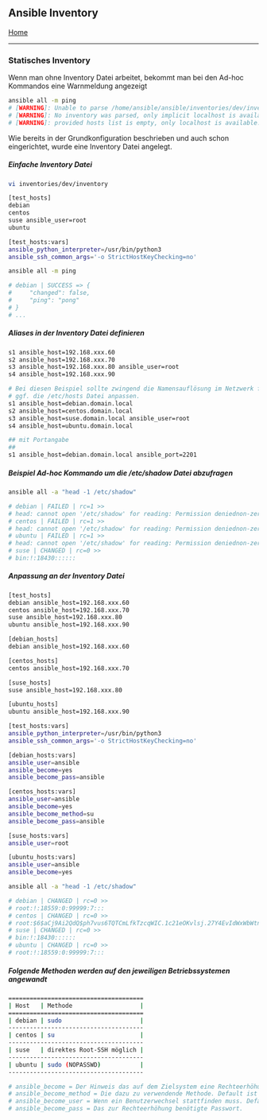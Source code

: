 ## Ansible Inventory

[Home](../README.md)

---

### Statisches Inventory
Wenn man ohne Inventory Datei arbeitet, bekommt man bei den Ad-hoc Kommandos eine Warnmeldung angezeigt
```bash
ansible all -m ping
# [WARNING]: Unable to parse /home/ansible/ansible/inventories/dev/inventory as an inventory source
# [WARNING]: No inventory was parsed, only implicit localhost is available
# [WARNING]: provided hosts list is empty, only localhost is available. Note that the implicit localhost does not match 'all'
```
Wie bereits in der Grundkonfiguration beschrieben und auch schon eingerichtet, wurde eine Inventory Datei angelegt.

##### Einfache Inventory Datei
```bash
vi inventories/dev/inventory

[test_hosts]
debian
centos
suse ansible_user=root
ubuntu

[test_hosts:vars]
ansible_python_interpreter=/usr/bin/python3 
ansible_ssh_common_args='-o StrictHostKeyChecking=no'
```

```bash
ansible all -m ping

# debian | SUCCESS => {
#     "changed": false,
#     "ping": "pong"
# }
# ...
```

##### Aliases in der Inventory Datei definieren 
```bash
s1 ansible_host=192.168.xxx.60
s2 ansible_host=192.168.xxx.70
s3 ansible_host=192.168.xxx.80 ansible_user=root
s4 ansible_host=192.168.xxx.90

# Bei diesen Beispiel sollte zwingend die Namensauflösung im Netzwerk funktionieren
# ggf. die /etc/hosts Datei anpassen.
s1 ansible_host=debian.domain.local
s2 ansible_host=centos.domain.local
s3 ansible_host=suse.domain.local ansible_user=root
s4 ansible_host=ubuntu.domain.local

## mit Portangabe
##
s1 ansible_host=debian.domain.local ansible_port=2201
```

##### Beispiel Ad-hoc Kommando um die /etc/shadow Datei abzufragen
```bash
ansible all -a "head -1 /etc/shadow"

# debian | FAILED | rc=1 >>
# head: cannot open '/etc/shadow' for reading: Permission deniednon-zero return code
# centos | FAILED | rc=1 >>
# head: cannot open '/etc/shadow' for reading: Permission deniednon-zero return code
# ubuntu | FAILED | rc=1 >>
# head: cannot open '/etc/shadow' for reading: Permission deniednon-zero return code
# suse | CHANGED | rc=0 >>
# bin:!:18430::::::
```

##### Anpassung an der Inventory Datei
```bash
[test_hosts]
debian ansible_host=192.168.xxx.60
centos ansible_host=192.168.xxx.70
suse ansible_host=192.168.xxx.80
ubuntu ansible_host=192.168.xxx.90

[debian_hosts]
debian ansible_host=192.168.xxx.60

[centos_hosts]
centos ansible_host=192.168.xxx.70

[suse_hosts]
suse ansible_host=192.168.xxx.80

[ubuntu_hosts]
ubuntu ansible_host=192.168.xxx.90

[test_hosts:vars]
ansible_python_interpreter=/usr/bin/python3
ansible_ssh_common_args='-o StrictHostKeyChecking=no'

[debian_hosts:vars]
ansible_user=ansible
ansible_become=yes
ansible_become_pass=ansible

[centos_hosts:vars]
ansible_user=ansible
ansible_become=yes
ansible_become_method=su
ansible_become_pass=ansible

[suse_hosts:vars]
ansible_user=root

[ubuntu_hosts:vars]
ansible_user=ansible
ansible_become=yes
```

```bash
ansible all -a "head -1 /etc/shadow"

# debian | CHANGED | rc=0 >>
# root:!:18559:0:99999:7:::
# centos | CHANGED | rc=0 >>
# root:$6$aCj9Ai2QdQ$ph7vus6TQTCmLfkTzcqWIC.1c21eOKvlsj.27Y4EvIdWxWbWtnU26GePLtUVkAbXuZambQQmP/gpGC.k0veLd0:18635:0:99999:7:::
# suse | CHANGED | rc=0 >>
# bin:!:18430::::::
# ubuntu | CHANGED | rc=0 >>
# root:!:18559:0:99999:7:::
```

##### Folgende Methoden werden auf den jeweiligen Betriebssystemen angewandt
```bash
======================================
| Host   | Methode                   |
======================================
| debian | sudo                      |
--------------------------------------
| centos | su                        |
--------------------------------------
| suse   | direktes Root-SSH möglich |
--------------------------------------
| ubuntu | sudo (NOPASSWD)           |
--------------------------------------

# ansible_become = Der Hinweis das auf dem Zielsystem eine Rechteerhöhung stattfinden muss. Default ist "no"
# ansible_become_method = Die dazu zu verwendende Methode. Default ist "sudo"
# ansible_become_user = Wenn ein Benutzerwechsel stattfinden muss. Default ist "root"
# ansible_become_pass = Das zur Rechteerhöhung benötigte Passwort.
```